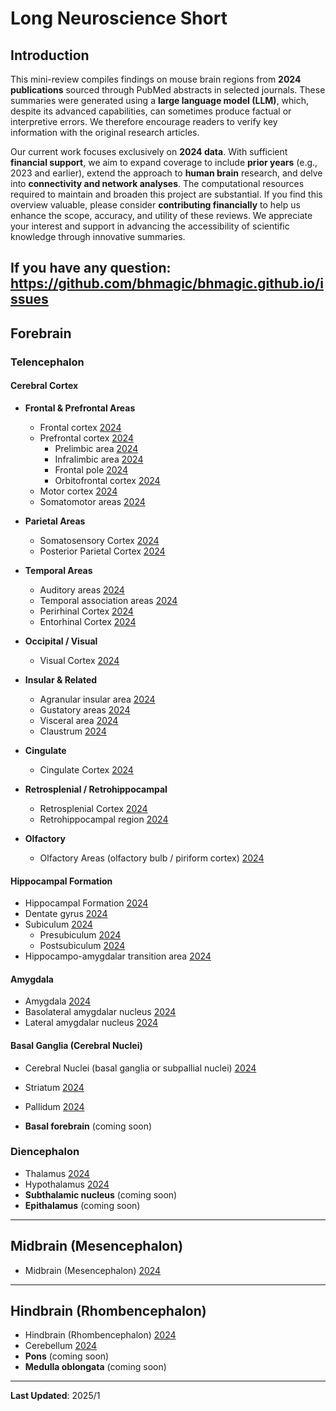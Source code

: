 
# Long Neuroscience Short

## Introduction

This mini-review compiles findings on mouse brain regions from **2024 publications** sourced through PubMed abstracts in selected journals. These summaries were generated using a **large language model (LLM)**, which, despite its advanced capabilities, can sometimes produce factual or interpretive errors. We therefore encourage readers to verify key information with the original research articles.

Our current work focuses exclusively on **2024 data**. With sufficient **financial support**, we aim to expand coverage to include **prior years** (e.g., 2023 and earlier), extend the approach to **human brain** research, and delve into **connectivity and network analyses**. The computational resources required to maintain and broaden this project are substantial. If you find this overview valuable, please consider **contributing financially** to help us enhance the scope, accuracy, and utility of these reviews. We appreciate your interest and support in advancing the accessibility of scientific knowledge through innovative summaries.

If you have any question:
https://github.com/bhmagic/bhmagic.github.io/issues
---

## Forebrain

### Telencephalon

#### Cerebral Cortex

- **Frontal & Prefrontal Areas**  
  - Frontal cortex [2024](md_2024/2024_Frontal_cortex.md)  
  - Prefrontal cortex [2024](md_2024/2024_Prefrontal_cortex.md)  
    - Prelimbic area [2024](md_2024/2024_Prelimbic_area.md)  
    - Infralimbic area [2024](md_2024/2024_Infralimbic_area.md)  
    - Frontal pole [2024](md_2024/2024_Frontal_pole.md)  
    - Orbitofrontal cortex [2024](md_2024/2024_Orbitofrontal_cortex.md)
  - Motor cortex [2024](md_2024/2024_Motor_cortex.md)  
  - Somatomotor areas [2024](md_2024/2024_Somatomotor_areas.md)

- **Parietal Areas**  
  - Somatosensory Cortex [2024](md_2024/2024_Somatosensory_Cortex.md)
  - Posterior Parietal Cortex [2024](md_2024/2024_Posterior_Parietal_Cortex.md)

- **Temporal Areas**  
  - Auditory areas [2024](md_2024/2024_Auditory_areas.md)  
  - Temporal association areas [2024](md_2024/2024_Temporal_association_areas.md)  
  - Perirhinal Cortex [2024](md_2024/2024_Perirhinal_Cortex.md)
  - Entorhinal Cortex [2024](md_2024/2024_Entorhinal_Cortex.md)

- **Occipital / Visual**  
  - Visual Cortex [2024](md_2024/2024_Visual_Cortex.md)

- **Insular & Related**  
  - Agranular insular area [2024](md_2024/2024_Agranular_insular_area.md)  
  - Gustatory areas [2024](md_2024/2024_Gustatory_areas.md)  
  - Visceral area [2024](md_2024/2024_Visceral_area.md)  
  - Claustrum [2024](md_2024/2024_Claustrum.md)

- **Cingulate**  
  - Cingulate Cortex [2024](md_2024/2024_Cingulate_Cortex.md)

- **Retrosplenial / Retrohippocampal**  
  - Retrosplenial Cortex [2024](md_2024/2024_Retrosplenial_Cortex.md)
  - Retrohippocampal region [2024](md_2024/2024_Retrohippocampal_region.md)

- **Olfactory**  
  - Olfactory Areas (olfactory bulb / piriform cortex) [2024](md_2024/2024_Olfactory_Areas.md)

#### Hippocampal Formation

- Hippocampal Formation [2024](md_2024/2024_Hippocampal_Formation.md) 
- Dentate gyrus [2024](md_2024/2024_Dentate_gyrus.md)  
- Subiculum [2024](md_2024/2024_Subiculum.md)  
  - Presubiculum [2024](md_2024/2024_Presubiculum.md)  
  - Postsubiculum [2024](md_2024/2024_Postsubiculum.md)  
- Hippocampo-amygdalar transition area [2024](md_2024/2024_Hippocampo-amygdalar_transition_area.md)

#### Amygdala

- Amygdala [2024](md_2024/2024_Amygdala.md)  
- Basolateral amygdalar nucleus [2024](md_2024/2024_Basolateral_amygdalar_nucleus.md)  
- Lateral amygdalar nucleus [2024](md_2024/2024_Lateral_amygdalar_nucleus.md)

#### Basal Ganglia (Cerebral Nuclei)

- Cerebral Nuclei (basal ganglia or subpallial nuclei) [2024](md_2024/2024_Cerebral_Nuclei.md)  
- Striatum [2024](md_2024/2024_Striatum.md)  
- Pallidum [2024](md_2024/2024_Pallidum.md)  

- **Basal forebrain** (coming soon)

### Diencephalon

- Thalamus [2024](md_2024/2024_Thalamus.md)  
- Hypothalamus [2024](md_2024/2024_Hypothalamus.md)  
- **Subthalamic nucleus** (coming soon)  
- **Epithalamus** (coming soon)

---

## Midbrain (Mesencephalon)

- Midbrain (Mesencephalon) [2024](md_2024/2024_Midbrain.md)

---

## Hindbrain (Rhombencephalon)

- Hindbrain (Rhombencephalon) [2024](md_2024/2024_Hindbrain.md)  
- Cerebellum [2024](md_2024/2024_Cerebellum.md)  
- **Pons** (coming soon)  
- **Medulla oblongata** (coming soon)

---

**Last Updated**: 2025/1
